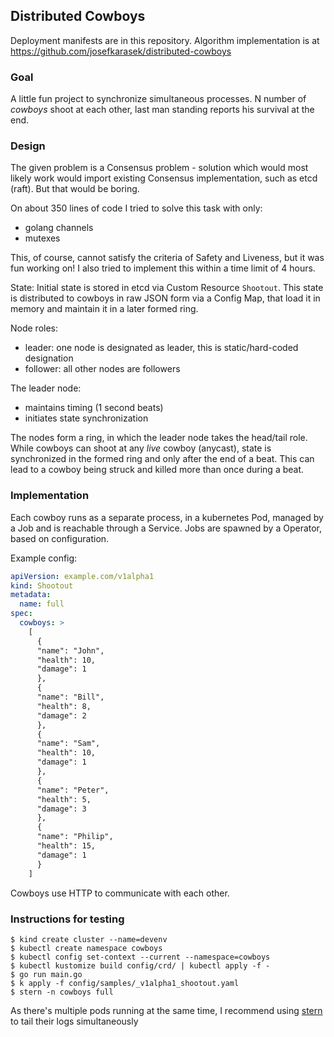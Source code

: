 ## Distributed Cowboys

Deployment manifests are in this repository. Algorithm implementation is at https://github.com/josefkarasek/distributed-cowboys


### Goal
A little fun project to synchronize simultaneous processes.
N number of _cowboys_ shoot at each other, last man standing reports his survival at the end.

### Design
The given problem is a Consensus problem - solution which would most likely work would import
existing Consensus implementation, such as etcd (raft). But that would be boring.

On about 350 lines of code I tried to solve this task with only:
* golang channels
* mutexes

This, of course, cannot satisfy the criteria of Safety and Liveness, but it was fun working on!
I also tried to implement this within a time limit of 4 hours.

State:
Initial state is stored in etcd via Custom Resource `Shootout`. This state is distributed to cowboys
in raw JSON form via a Config Map, that load it in memory and maintain it in a later formed ring.

Node roles:
* leader: one node is designated as leader, this is static/hard-coded designation
* follower: all other nodes are followers

The leader node:
* maintains timing (1 second beats)
* initiates state synchronization

The nodes form a ring, in which the leader node takes the head/tail role.
While cowboys can shoot at any _live_ cowboy (anycast), state is synchronized in the formed ring
and only after the end of a beat. This can lead to a cowboy being struck and killed more
than once during a beat.

### Implementation

Each cowboy runs as a separate process, in a kubernetes Pod, managed by a Job and is reachable through a Service.
Jobs are spawned by a Operator, based on configuration.

Example config:
```yaml
apiVersion: example.com/v1alpha1
kind: Shootout
metadata:
  name: full
spec:
  cowboys: >
    [
      {
      "name": "John",
      "health": 10,
      "damage": 1
      },
      {
      "name": "Bill",
      "health": 8,
      "damage": 2
      },
      {
      "name": "Sam",
      "health": 10,
      "damage": 1
      },
      {
      "name": "Peter",
      "health": 5,
      "damage": 3
      },
      {
      "name": "Philip",
      "health": 15,
      "damage": 1
      }
    ]

```
Cowboys use HTTP to communicate with each other.

### Instructions for testing

```
$ kind create cluster --name=devenv
$ kubectl create namespace cowboys
$ kubectl config set-context --current --namespace=cowboys
$ kubectl kustomize build config/crd/ | kubectl apply -f -
$ go run main.go
$ k apply -f config/samples/_v1alpha1_shootout.yaml
$ stern -n cowboys full
```
As there's multiple pods running at the same time, I recommend using [stern](https://github.com/wercker/stern) to tail their logs simultaneously